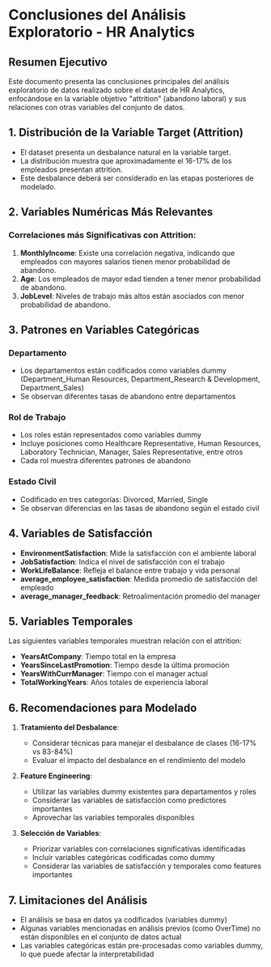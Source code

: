 # Conclusiones del Análisis Exploratorio - HR Analytics

## Resumen Ejecutivo

Este documento presenta las conclusiones principales del análisis exploratorio de datos realizado sobre el dataset de HR Analytics, enfocándose en la variable objetivo "attrition" (abandono laboral) y sus relaciones con otras variables del conjunto de datos.

## 1. Distribución de la Variable Target (Attrition)

- El dataset presenta un desbalance natural en la variable target.
- La distribución muestra que aproximadamente el 16-17% de los empleados presentan attrition.
- Este desbalance deberá ser considerado en las etapas posteriores de modelado.

## 2. Variables Numéricas Más Relevantes

### Correlaciones más Significativas con Attrition:
1. **MonthlyIncome**: Existe una correlación negativa, indicando que empleados con mayores salarios tienen menor probabilidad de abandono.
2. **Age**: Los empleados de mayor edad tienden a tener menor probabilidad de abandono.
3. **JobLevel**: Niveles de trabajo más altos están asociados con menor probabilidad de abandono.

## 3. Patrones en Variables Categóricas

### Departamento
- Los departamentos están codificados como variables dummy (Department_Human Resources, Department_Research & Development, Department_Sales)
- Se observan diferentes tasas de abandono entre departamentos

### Rol de Trabajo
- Los roles están representados como variables dummy
- Incluye posiciones como Healthcare Representative, Human Resources, Laboratory Technician, Manager, Sales Representative, entre otros
- Cada rol muestra diferentes patrones de abandono

### Estado Civil
- Codificado en tres categorías: Divorced, Married, Single
- Se observan diferencias en las tasas de abandono según el estado civil


## 4. Variables de Satisfacción

- **EnvironmentSatisfaction**: Mide la satisfacción con el ambiente laboral
- **JobSatisfaction**: Indica el nivel de satisfacción con el trabajo
- **WorkLifeBalance**: Refleja el balance entre trabajo y vida personal
- **average_employee_satisfaction**: Medida promedio de satisfacción del empleado
- **average_manager_feedback**: Retroalimentación promedio del manager

## 5. Variables Temporales

Las siguientes variables temporales muestran relación con el attrition:
- **YearsAtCompany**: Tiempo total en la empresa
- **YearsSinceLastPromotion**: Tiempo desde la última promoción
- **YearsWithCurrManager**: Tiempo con el manager actual
- **TotalWorkingYears**: Años totales de experiencia laboral

## 6. Recomendaciones para Modelado

1. **Tratamiento del Desbalance**:
   - Considerar técnicas para manejar el desbalance de clases (16-17% vs 83-84%)
   - Evaluar el impacto del desbalance en el rendimiento del modelo

2. **Feature Engineering**:
   - Utilizar las variables dummy existentes para departamentos y roles
   - Considerar las variables de satisfacción como predictores importantes
   - Aprovechar las variables temporales disponibles

3. **Selección de Variables**:
   - Priorizar variables con correlaciones significativas identificadas
   - Incluir variables categóricas codificadas como dummy
   - Considerar las variables de satisfacción y temporales como features importantes

## 7. Limitaciones del Análisis

- El análisis se basa en datos ya codificados (variables dummy)
- Algunas variables mencionadas en análisis previos (como OverTime) no están disponibles en el conjunto de datos actual
- Las variables categóricas están pre-procesadas como variables dummy, lo que puede afectar la interpretabilidad 